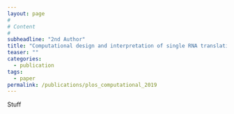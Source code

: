 ```yaml
---
layout: page
#
# Content
#
subheadline: "2nd Author"
title: "Computational design and interpretation of single RNA translation experiments"
teaser: ""
categories:
  - publication
tags:
  - paper 
permalink: /publications/plos_computational_2019
---
```



Stuff